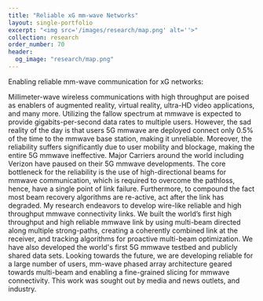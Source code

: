 ```yaml
---
title: "Reliable xG mm-wave Networks"
layout: single-portfolio
excerpt: "<img src='/images/research/map.png' alt=''>"
collection: research
order_number: 70
header: 
  og_image: "research/map.png"
---
```


Enabling reliable mm-wave communication for xG networks:

Millimeter-wave wireless communications with high throughput are poised as enablers of augmented reality, virtual reality, ultra-HD video applications, and many more. Utilizing the fallow spectrum at mmwave is expected to provide gigabits-per-second data rates to multiple users. However, the sad reality of the day is that users 5G mmwave are deployed connect only 0.5% of the time to the mmwave base station, making it unreliable. Moreover, the reliability suffers significantly due to user mobility and blockage, making the entire 5G mmwave ineffective. Major Carriers around the world including Verizon have paused on their 5G mmwave developments. 
The core bottleneck for the reliability is the use of high-directional beams for mmwave communication, which is required to overcome the pathloss, hence, have a single point of link failure. Furthermore, to compound the fact most beam recovery algorithms are re-active, act after the link has degraded. My research endeavors to develop wire-like reliable and high throughput mmwave connectivity links. We built the world’s first high throughput and high reliable mmwave link by using multi-beam directed along multiple strong-paths, creating a coherently combined link at the receiver, and tracking algorithms for proactive multi-beam optimization. We have also developed the world's first 5G mmwave testbed and publicly shared data sets. Looking towards the future, we are developing reliable for a large number of users, mm-wave phased array architecture geared towards multi-beam and enabling a fine-grained slicing for mmwave connectivity. This work was sought out by media and news outlets, and industry.   
